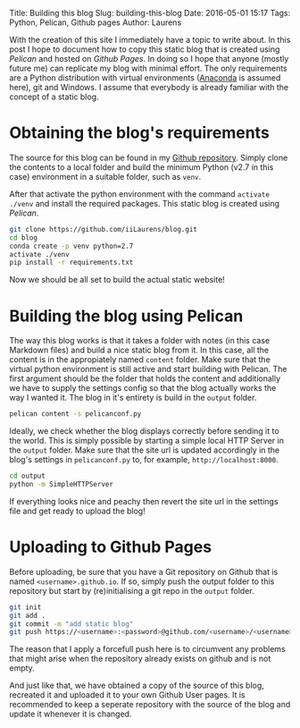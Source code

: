 Title: Building this blog
Slug: building-this-blog
Date: 2016-05-01 15:17
Tags: Python, Pelican, Github pages
Author: Laurens

With the creation of this site I immediately have a topic to write about. In this
post I hope to document how to copy this static blog that is created using *Pelican*
and hosted on *Github Pages*. In doing so I hope that anyone (mostly future me) can
replicate my blog with minimal effort. The only requirements are a Python distribution with virtual environments ([Anaconda](https://www.continuum.io/downloads) is assumed here), git and Windows. I assume that everybody is already familiar with the concept of a static blog.

# Obtaining the blog's requirements
The source for this blog can be found in my [Github repository](https://github.com/iiLaurens/blog). Simply clone the contents to a local
folder and build the minimum Python (v2.7 in this case) environment in a suitable folder, such as `venv`.

After that activate the python environment with the command `activate ./venv` and install
the required packages. This static blog is created using *Pelican*.

```bash
git clone https://github.com/iiLaurens/blog.git
cd blog
conda create -p venv python=2.7
activate ./venv
pip install -r requirements.txt
```

Now we should be all set to build the actual static website!

# Building the blog using Pelican
The way this blog works is that it takes a folder with notes (in this case Markdown files) and build a nice static blog from it. In this case, all the content is in the appropiately named `content` folder. Make sure that the virtual python environment is still active and start building with Pelican. The first argument should be the folder that holds the content and additionally we have to supply the settings config so that the blog actually works the way I wanted it. The blog in it's entirety is build in the `output` folder.
```bash
pelican content -s pelicanconf.py
```
Ideally, we check whether the blog displays correctly before sending it to the world. This is simply possible by starting a simple local HTTP Server in the `output` folder. Make sure that the site url is updated accordingly in the blog's settings in `pelicanconf.py` to, for example, `http://localhost:8000`.
```bash
cd output
python -m SimpleHTTPServer
```
If everything looks nice and peachy then revert the site url in the settings file and get ready to upload the blog!

# Uploading to Github Pages
Before uploading, be sure that you have a Git repository on Github that is named `<username>.github.io`. If so, simply push the output folder to this repository but start by (re)initialising a git repo in the `output` folder.
```bash
git init
git add .
git commit -m "add static blog"
git push https://<username>:<password>@github.com/<username>/<username>.github.io.git master --force
```
The reason that I apply a forcefull push here is to circumvent any problems that might arise when the repository already exists on github and is not empty.

And just like that, we have obtained a copy of the source of this blog, recreated it and uploaded it to your own Github User pages. It is recommended to keep a seperate repository with the source of the blog and update it whenever it is changed.
